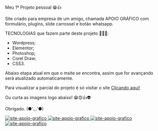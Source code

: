 Meu 1º Projeto pessoal 😁👍

Site criado para empresa de um amigo, chamada APOIO GRÁFICO com formulário, plugins, slide carrossel e botão whatsapp.

TECNOLOGIAS que fazem parte deste projeto 🧑‍🚀🚀:

- Wordpress;
- Elementor;
- Photoshop;
- Corel Draw;
- CSS3.

Abaixo etapa atual em que o msite se encontra, assim que for avançando será atualizado automaticamente.

Para visualizar a parcial do projeto é só visitar o site <a target="_blank" href="https://www.apoiografico.com"> Clicando aqui!</a>

Ou curta as imagens logo abaixo! 😁😍👍👽


Obrigado. (●'◡'●) 

<a target="_blank" href="https://www.apoiografico.com">
    <img src="https://github.com/robertojunnior/apoio-grafico/blob/main/img-site/screencapture-apoiografico-2022-12-16-04_57_58.png?raw=true" alt="site-apoio-grafico">
    <img src="https://github.com/robertojunnior/apoio-grafico/blob/main/img-site/screencapture-apoiografico-servicos-2022-12-16-04_54_18.png" alt="site-apoio-grafico">
    <img src="https://github.com/robertojunnior/apoio-grafico/blob/main/img-site/screencapture-apoiografico-contato-2022-12-16-04_55_12.png" alt="site-apoio-grafico">
    <img src="https://github.com/robertojunnior/apoio-grafico/blob/main/img-site/screencapture-apoiografico-quem-somos-2022-12-16-04_54_43.png" alt="site-apoio-grafico">
</a>

